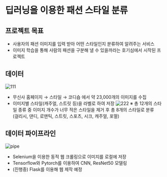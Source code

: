 # 딥러닝을 이용한 패션 스타일 분류

## 프로젝트 목표
* 사용자의 패션 이미지를 입력 받아 어떤 스타일인지 분류하여 알려주는 서비스
* 이미지 학습을 통해 사람의 패션을 구분해 낼 수 있을까라는 호기심에서 시작된 프로젝트

## 데이터
![111](https://user-images.githubusercontent.com/86766081/175889300-bf295912-107c-443c-99e8-e3c95ce11ed8.png)
* 무신사 홈페이지 → 스타일 → 코디숍 에서 약 23,000개의 이미지를 수집
* 이미지별 스타일(캐주얼, 스트릿 등)을 라벨로 하여 저장
![222](https://user-images.githubusercontent.com/86766081/175889933-3436a6ad-0eee-46ef-9c25-a53d00c05452.png)
※ 총 12개의 스타일 종류 중 이미지 개수가 너무 적은 스타일을 제거 후 총 8개의 스타일로 분류  
(걸리시, 댄디, 로맨틱, 스트릿, 스포츠, 시크, 캐주얼, 포멀)

## 데이터 파이프라인
![pipe](https://user-images.githubusercontent.com/86766081/176106803-f7f6bc3b-54a6-449e-8972-af651dc0a5e4.png)


* Selenium을 이용한 동적 웹 크롤링으로 이미지를 로컬에 저장
* Tensorflow와 Pytorch를 이용하여 CNN, ResNet50 모델링
* (진행중) Flask를 이용해 웹 제작 예정
